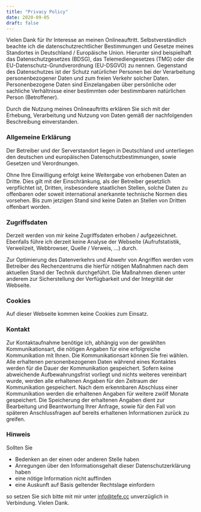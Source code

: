 ```yaml
---
title: "Privacy Policy"
date: 2020-09-05
draft: false
---
```


Vielen Dank für Ihr Interesse an meinen Onlineauftritt. Selbstverständlich beachte ich die datenschutzrechtlicher Bestimmungen und Gesetze meines Standortes in Deutschland / Europäische Union. Hierunter sind beispielhaft das Datenschutzgesetzes (BDSG), das Telemediengesetzes (TMG) oder die EU-Datenschutz-Grundverordnung (EU-DSGVO) zu nennen. Gegenstand des Datenschutzes ist der Schutz natürlicher Personen bei der Verarbeitung personenbezogener Daten und zum freien Verkehr solcher Daten. Personenbezogene Daten sind Einzelangaben über persönliche oder sachliche Verhältnisse einer bestimmten oder bestimmbaren natürlichen Person (Betroffener).

Durch die Nutzung meines Onlineauftritts erklären Sie sich mit der Erhebung, Verarbeitung und Nutzung von Daten gemäß der nachfolgenden Beschreibung einverstanden.


### Allgemeine Erklärung

Der Betreiber und der Serverstandort liegen in Deutschland und unterliegen den deutschen und europäischen Datenschutzbestimmungen, sowie Gesetzen und Verordnungen.

Ohne Ihre Einwilligung erfolgt keine Weitergabe von erhobenen Daten an Dritte. Dies gilt mit der Einschränkung, als der Betreiber gesetzlich verpflichtet ist, Dritten, insbesondere staatlichen Stellen, solche Daten zu offenbaren oder soweit international anerkannte technische Normen dies vorsehen.
Bis zum jetzigen Stand sind keine Daten an Stellen von Dritten offenbart worden.


### Zugriffsdaten

Derzeit werden von mir keine Zugriffsdaten erhoben / aufgezeichnet. Ebenfalls führe ich derzeit keine Analyse der Webseite (Aufrufstatistik, Verweilzeit, Webbrowser, Quelle / Verweis, ...) durch.

Zur Optimierung des Datenverkehrs und Abwehr von Angriffen werden vom Betreiber des Rechenzentrums die hierfür nötigen Maßnahmen nach dem aktuellen Stand der Technik durchgeführt. Die Maßnahmen dienen unter anderem zur Sicherstellung der Verfügbarkeit und der Integrität der Webseite.


### Cookies

Auf dieser Webseite kommen keine Cookies zum Einsatz.


### Kontakt

Zur Kontaktaufnahme benötige ich, abhängig von der gewählten Kommunikationsart, die nötigen Angaben für eine erfolgreiche Kommunikation mit Ihnen. Die Kommunikationsart können Sie frei wählen. Alle erhaltenen personenbezogenen Daten während eines Kontaktes werden für die Dauer der Kommunikation gespeichert. Sofern keine abweichende Aufbewahrungsfrist vorliegt und nichts weiteres vereinbart wurde, werden alle erhaltenen Angaben für den Zeitraum der Kommunikation gespeichert. Nach dem erkennbaren Abschluss einer Kommunikation werden die erhaltenen Angaben für weitere zwölf Monate gespeichert.
Die Speicherung der erhaltenen Angaben dient zur Bearbeitung und Beantwortung Ihrer Anfrage, sowie für den Fall von späteren Anschlussfragen auf bereits erhaltenen Informationen zurück zu greifen.


### Hinweis
Sollten Sie

* Bedenken an der einen oder anderen Stelle haben
* Anregungen über den Informationsgehalt dieser Datenschutzerklärung haben
* eine nötige Information nicht auffinden
* eine Auskunft auf Basis geltender Rechtslage einfordern

so setzen Sie sich bitte mit mir unter <a href="mailto:info@tefe.cc">info@tefe.cc</a> unverzüglich in Verbindung.
Vielen Dank.
